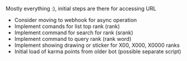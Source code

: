 Mostly everything :), initial steps are there for accessing URL

- Consider moving to webhook for async operation
- Implement comands for list top rank (rank)
- Implement command for search for rank (srank)
- Implement command to query rank (rank word)
- Implement showing drawing or sticker for X00, X000, X0000 ranks
- Initial load of karma points from older bot (possible separate script)
 


